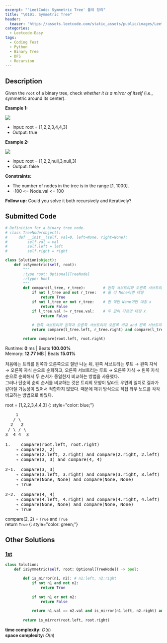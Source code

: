 ```yaml
---
excerpt: "'LeetCode: Symmetric Tree' 풀이 정리"
title: "\0101. Symmetric Tree"
header:
  teaser: "https://assets.leetcode.com/static_assets/public/images/LeetCode_Sharing.png"
categories:
  - Leetcode-Easy
tags:
  - Coding Test
  - Python
  - Binary Tree
  - DFS
  - Recursion
---
```


## <i class="fa-solid fa-file-lines"></i> Description

Given the `root` of a binary tree, check *whether it is a mirror of itself* (i.e., symmetric around its center).

**Example 1:**

![](https://assets.leetcode.com/uploads/2021/02/19/symtree1.jpg)

- Input: root = [1,2,2,3,4,4,3]
- Output: true

**Example 2:**

![](https://assets.leetcode.com/uploads/2021/02/19/symtree2.jpg)

- Input: root = [1,2,2,null,3,null,3]
- Output: false

**Constraints:**

- The number of nodes in the tree is in the range [1, 1000].
- -100 <= Node.val <= 100

**Follow up:** Could you solve it both recursively and iteratively?

## <i class="fa-solid fa-cloud-arrow-up"></i> Submitted Code

```python
# Definition for a binary tree node.
# class TreeNode(object):
#     def __init__(self, val=0, left=None, right=None):
#         self.val = val
#         self.left = left
#         self.right = right

class Solution(object):
    def isSymmetric(self, root):
        """
        :type root: Optional[TreeNode]
        :rtype: bool
        """
        def compare(l_tree, r_tree):        # 왼쪽 서브트리와 오른쪽 서브트리 비교
            if not l_tree and not r_tree:   # 둘 다 None이면 대칭
                return True         
            if not l_tree or not r_tree:    # 한 쪽만 None이면 대칭 x
                return False  
            if l_tree.val != r_tree.val:    # 두 값이 다르면 대칭 x
                return False  
            
            # 왼쪽 서브트리의 왼쪽과 오른쪽 서브트리의 오른쪽 비교 and 왼쪽 서브트리의 오른쪽과 오른쪽 서브트리의 왼쪽 비교
            return compare(l_tree.left, r_tree.right) and compare(l_tree.right, r_tree.left)

        return compare(root.left, root.right)
```
<i class="fa-solid fa-clock"></i> Runtime: **0** ms \| Beats **100.00%**    
<i class="fa-solid fa-memory"></i> Memory: **12.77** MB \| Beats **15.01%**

처음에는 트리를 왼쪽과 오른쪽으로 절반 나눈 뒤, 왼쪽 서브트리는 루트 → 왼쪽 자식 → 오른쪽 자식 순으로 순회하고, 오른쪽 서브트리는 루트 → 오른쪽 자식 → 왼쪽 자식 순으로 순회해서 두 순서가 동일한지 비교하는 방법을 사용했다.   
그러나 단순히 순회 순서를 비교하는 것은 트리의 모양이 달라도 우연의 일치로 결과가 같아질 가능성이 있어서 적합하지 않았다. 때문에 재귀 방식으로 직접 좌우 노드를 각각 비교하는 방법으로 바꿨다.

root = [1,2,2,3,4,4,3]
{: style="color: blue;"}

<pre>
    1
   / \
  2   2
 / \ / \
3  4 4  3

1.    compare(root.left, root.right)
    → compare(2, 2)
    → compare(2.left, 2.right) and compare(2.right, 2.left)
    → compare(3, 3) and compare(4, 4)

2-1.  compare(3, 3)
    → compare(3.left, 3.right) and compare(3.right, 3.left)
    → compare(None, None) and compare(None, None)
    → True

2-2.  compare(4, 4)
    → compare(4.left, 4.right) and compare(4.right, 4.left)
    → compare(None, None) and compare(None, None)
    → True
</pre>

compare(2, 2) = `True` and `True`   
return `True`
{: style="color: green;"}

## <i class="fa-solid fa-flask"></i> Other Solutions

### <a href="https://leetcode.com/problems/symmetric-tree/solutions/6104800/video-going-to-left-side-and-right-side-at-the-same-time/" target="_blank">1st</a>

```python
class Solution:
    def isSymmetric(self, root: Optional[TreeNode]) -> bool:
        
        def is_mirror(n1, n2): # n1:left, n2:right
            if not n1 and not n2:
                return True
            
            if not n1 or not n2:
                return False
            
            return n1.val == n2.val and is_mirror(n1.left, n2.right) and is_mirror(n1.right, n2.left)
        
        return is_mirror(root.left, root.right)
```
<i class="fa-solid fa-clock"></i> **time complexity:** 𝑂(𝑛)     
<i class="fa-solid fa-memory"></i> **space complexity:** 𝑂(𝑛)     